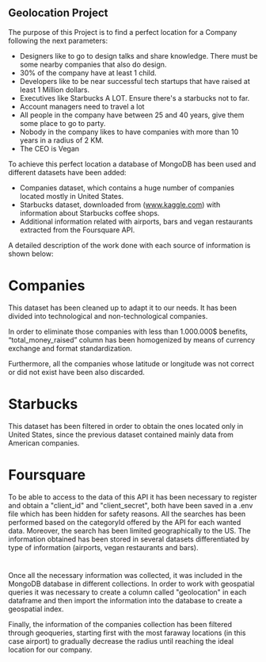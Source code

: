 ## Geolocation Project
The purpose of this Project is to find a perfect location for a Company following the next parameters:
- Designers like to go to design talks and share knowledge. There must be some nearby companies that also do design.
- 30% of the company have at least 1 child.
- Developers like to be near successful tech startups that have raised at least 1 Million dollars.
- Executives like Starbucks A LOT. Ensure there's a starbucks not to far.
- Account managers need to travel a lot
- All people in the company have between 25 and 40 years, give them some place to go to party.
- Nobody in the company likes to have companies with more than 10 years in a radius of 2 KM.
- The CEO is Vegan

To achieve this perfect location a database of MongoDB has been used and different datasets have been added:
- Companies dataset, which contains a huge number of companies located mostly in United States. 
- Starbucks dataset, downloaded from (www.kaggle.com) with information about Starbucks coffee shops.
- Additional information related with airports, bars and vegan restaurants extracted from the Foursquare API.


A detailed description of the work done with each source of information is shown below: 

# Companies

This dataset has been cleaned up to adapt it to our needs. It has been divided into technological and non-technological companies. 

In order to eliminate those companies with less than 1.000.000$ benefits, “total_money_raised” column has been homogenized by means of currency exchange and format standardization.

Furthermore, all the companies whose latitude or longitude was not correct or did not exist have been also discarded. 


# Starbucks

This dataset has been filtered in order to obtain the ones located only in United States, since the previous dataset contained mainly data from American companies.

# Foursquare

To be able to access to the data of this API it has been necessary to register and obtain a "client_id" and "client_secret", both have been saved in a .env file which has been hidden for safety reasons.
All the searches has been performed based on the categoryId offered by the API for each wanted data.
Moreover, the search has been limited geographically to the US. The information obtained has been stored in several datasets differentiated by type of information (airports, vegan restaurants and bars).

#
Once all the necessary information was collected, it was included in the MongoDB database in different collections. In order to work with geospatial queries it was necessary to create a column called "geolocation" in each dataframe and then import the information into the database to create a geospatial index. 

Finally, the information of the companies collection has been filtered through geoqueries, starting first with the most faraway locations (in this case airport) to gradually decrease the radius until reaching the ideal location for our company.




